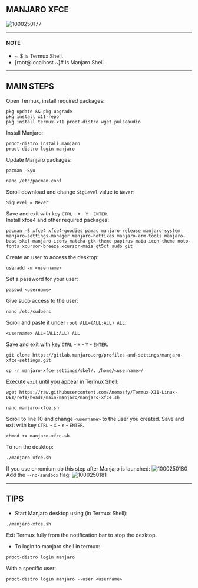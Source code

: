 ## MANJARO XFCE
![1000250177](https://github.com/user-attachments/assets/a792198d-7804-41de-ae53-b10025ff483b)

---
#### NOTE
* ~ $ is Termux Shell.
* [root@localhost ~]# is Manjaro Shell.
---
## MAIN STEPS
Open Termux, install required packages:
```
pkg update && pkg upgrade
pkg install x11-repo
pkg install termux-x11 proot-distro wget pulseaudio
```
Install Manjaro:
```
proot-distro install manjaro
proot-distro login manjaro
```
Update Manjaro packages:
```
pacman -Syu
```
```
nano /etc/pacman.conf
```
Scroll download and change ```SigLevel``` value to ```Never```:
```
SigLevel = Never
```
Save and exit with key ```CTRL``` - ```X``` - ```Y``` - ```ENTER```.
<br>
Install xfce4 and other required packages:
```
pacman -S xfce4 xfce4-goodies pamac manjaro-release manjaro-system manjaro-settings-manager manjaro-hotfixes manjaro-arm-tools manjaro-base-skel manjaro-icons matcha-gtk-theme papirus-maia-icon-theme noto-fonts xcursor-breeze xcursor-maia qt5ct sudo git
```
Create an user to access the desktop:
```
useradd -m <username>
```
Set a password for your user:
```
passwd <username>
```
Give sudo access to the user:
```
nano /etc/sudoers
```
Scroll and paste it under ```root ALL=(ALL:ALL) ALL```:
```
<username> ALL=(ALL:ALL) ALL
```
Save and exit with key ```CTRL``` - ```X``` - ```Y``` - ```ENTER```.
```
git clone https://gitlab.manjaro.org/profiles-and-settings/manjaro-xfce-settings.git
```
```
cp -r manjaro-xfce-settings/skel/. /home/<username>/
```
Execute ```exit``` until you appear in Termux Shell:
```
wget https://raw.githubusercontent.com/Anemosfy/Termux-X11-Linux-DEs/refs/heads/main/manjaro/manjaro-xfce.sh
```
```
nano manjaro-xfce.sh
```
Scroll to line 10 and change ```<username>``` to the user you created. Save and exit with key ```CTRL``` - ```X``` - ```Y``` - ```ENTER```.
```
chmod +x manjaro-xfce.sh
```
To run the desktop:
```
./manjaro-xfce.sh
```
If you use chromium do this step after Manjaro is launched:
![1000250180](https://github.com/user-attachments/assets/c7ac6202-3e9e-43cf-a8c9-d5d9d6786ec7)
Add the ```--no-sandbox``` flag:
![1000250181](https://github.com/user-attachments/assets/38ad3a82-ac3e-4824-8f13-66c460d0239d)

---
## TIPS
* Start Manjaro desktop using (in Termux Shell):
```
./manjaro-xfce.sh
```
Exit Termux fully from the notification bar to stop the desktop.
* To login to manjaro shell in termux:
```
proot-distro login manjaro
```
With a specific user:
```
proot-distro login manjaro --user <username>
```
